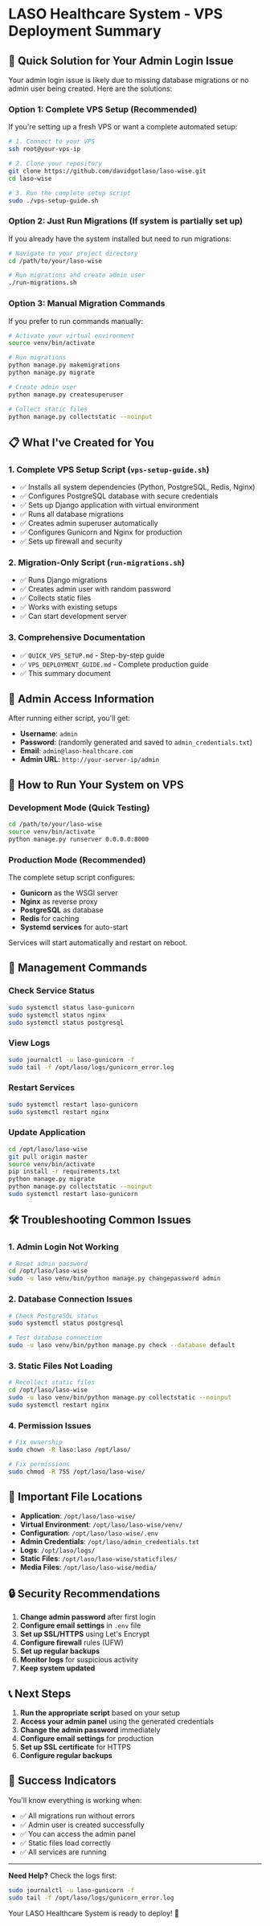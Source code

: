 # LASO Healthcare System - VPS Deployment Summary

## 🎯 Quick Solution for Your Admin Login Issue

Your admin login issue is likely due to missing database migrations or no admin user being created. Here are the solutions:

### Option 1: Complete VPS Setup (Recommended)

If you're setting up a fresh VPS or want a complete automated setup:

```bash
# 1. Connect to your VPS
ssh root@your-vps-ip

# 2. Clone your repository
git clone https://github.com/davidgotlaso/laso-wise.git
cd laso-wise

# 3. Run the complete setup script
sudo ./vps-setup-guide.sh
```

### Option 2: Just Run Migrations (If system is partially set up)

If you already have the system installed but need to run migrations:

```bash
# Navigate to your project directory
cd /path/to/your/laso-wise

# Run migrations and create admin user
./run-migrations.sh
```

### Option 3: Manual Migration Commands

If you prefer to run commands manually:

```bash
# Activate your virtual environment
source venv/bin/activate

# Run migrations
python manage.py makemigrations
python manage.py migrate

# Create admin user
python manage.py createsuperuser

# Collect static files
python manage.py collectstatic --noinput
```

## 📋 What I've Created for You

### 1. Complete VPS Setup Script (`vps-setup-guide.sh`)
- ✅ Installs all system dependencies (Python, PostgreSQL, Redis, Nginx)
- ✅ Configures PostgreSQL database with secure credentials
- ✅ Sets up Django application with virtual environment
- ✅ Runs all database migrations
- ✅ Creates admin superuser automatically
- ✅ Configures Gunicorn and Nginx for production
- ✅ Sets up firewall and security

### 2. Migration-Only Script (`run-migrations.sh`)
- ✅ Runs Django migrations
- ✅ Creates admin user with random password
- ✅ Collects static files
- ✅ Works with existing setups
- ✅ Can start development server

### 3. Comprehensive Documentation
- ✅ `QUICK_VPS_SETUP.md` - Step-by-step guide
- ✅ `VPS_DEPLOYMENT_GUIDE.md` - Complete production guide
- ✅ This summary document

## 🔐 Admin Access Information

After running either script, you'll get:

- **Username**: `admin`
- **Password**: (randomly generated and saved to `admin_credentials.txt`)
- **Email**: `admin@laso-healthcare.com`
- **Admin URL**: `http://your-server-ip/admin`

## 🚀 How to Run Your System on VPS

### Development Mode (Quick Testing)
```bash
cd /path/to/your/laso-wise
source venv/bin/activate
python manage.py runserver 0.0.0.0:8000
```

### Production Mode (Recommended)
The complete setup script configures:
- **Gunicorn** as the WSGI server
- **Nginx** as reverse proxy
- **PostgreSQL** as database
- **Redis** for caching
- **Systemd services** for auto-start

Services will start automatically and restart on reboot.

## 🔧 Management Commands

### Check Service Status
```bash
sudo systemctl status laso-gunicorn
sudo systemctl status nginx
sudo systemctl status postgresql
```

### View Logs
```bash
sudo journalctl -u laso-gunicorn -f
sudo tail -f /opt/laso/logs/gunicorn_error.log
```

### Restart Services
```bash
sudo systemctl restart laso-gunicorn
sudo systemctl restart nginx
```

### Update Application
```bash
cd /opt/laso/laso-wise
git pull origin master
source venv/bin/activate
pip install -r requirements.txt
python manage.py migrate
python manage.py collectstatic --noinput
sudo systemctl restart laso-gunicorn
```

## 🛠️ Troubleshooting Common Issues

### 1. Admin Login Not Working
```bash
# Reset admin password
cd /opt/laso/laso-wise
sudo -u laso venv/bin/python manage.py changepassword admin
```

### 2. Database Connection Issues
```bash
# Check PostgreSQL status
sudo systemctl status postgresql

# Test database connection
sudo -u laso venv/bin/python manage.py check --database default
```

### 3. Static Files Not Loading
```bash
# Recollect static files
cd /opt/laso/laso-wise
sudo -u laso venv/bin/python manage.py collectstatic --noinput
sudo systemctl restart nginx
```

### 4. Permission Issues
```bash
# Fix ownership
sudo chown -R laso:laso /opt/laso/

# Fix permissions
sudo chmod -R 755 /opt/laso/laso-wise/
```

## 📁 Important File Locations

- **Application**: `/opt/laso/laso-wise/`
- **Virtual Environment**: `/opt/laso/laso-wise/venv/`
- **Configuration**: `/opt/laso/laso-wise/.env`
- **Admin Credentials**: `/opt/laso/admin_credentials.txt`
- **Logs**: `/opt/laso/logs/`
- **Static Files**: `/opt/laso/laso-wise/staticfiles/`
- **Media Files**: `/opt/laso/laso-wise/media/`

## 🔒 Security Recommendations

1. **Change admin password** after first login
2. **Configure email settings** in `.env` file
3. **Set up SSL/HTTPS** using Let's Encrypt
4. **Configure firewall** rules (UFW)
5. **Set up regular backups**
6. **Monitor logs** for suspicious activity
7. **Keep system updated**

## 📞 Next Steps

1. **Run the appropriate script** based on your setup
2. **Access your admin panel** using the generated credentials
3. **Change the admin password** immediately
4. **Configure email settings** for production
5. **Set up SSL certificate** for HTTPS
6. **Configure regular backups**

## 🎉 Success Indicators

You'll know everything is working when:
- ✅ All migrations run without errors
- ✅ Admin user is created successfully
- ✅ You can access the admin panel
- ✅ Static files load correctly
- ✅ All services are running

---

**Need Help?** Check the logs first:
```bash
sudo journalctl -u laso-gunicorn -f
sudo tail -f /opt/laso/logs/gunicorn_error.log
```

Your LASO Healthcare System is ready to deploy! 🚀
